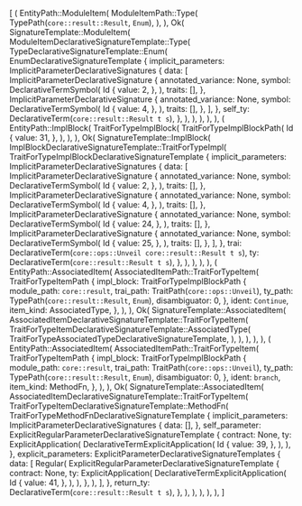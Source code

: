 [
    (
        EntityPath::ModuleItem(
            ModuleItemPath::Type(
                TypePath(`core::result::Result`, `Enum`),
            ),
        ),
        Ok(
            SignatureTemplate::ModuleItem(
                ModuleItemDeclarativeSignatureTemplate::Type(
                    TypeDeclarativeSignatureTemplate::Enum(
                        EnumDeclarativeSignatureTemplate {
                            implicit_parameters: ImplicitParameterDeclarativeSignatures {
                                data: [
                                    ImplicitParameterDeclarativeSignature {
                                        annotated_variance: None,
                                        symbol: DeclarativeTermSymbol(
                                            Id {
                                                value: 2,
                                            },
                                        ),
                                        traits: [],
                                    },
                                    ImplicitParameterDeclarativeSignature {
                                        annotated_variance: None,
                                        symbol: DeclarativeTermSymbol(
                                            Id {
                                                value: 4,
                                            },
                                        ),
                                        traits: [],
                                    },
                                ],
                            },
                            self_ty: DeclarativeTerm(`core::result::Result t s`),
                        },
                    ),
                ),
            ),
        ),
    ),
    (
        EntityPath::ImplBlock(
            TraitForTypeImplBlock(
                TraitForTypeImplBlockPath(
                    Id {
                        value: 31,
                    },
                ),
            ),
        ),
        Ok(
            SignatureTemplate::ImplBlock(
                ImplBlockDeclarativeSignatureTemplate::TraitForTypeImpl(
                    TraitForTypeImplBlockDeclarativeSignatureTemplate {
                        implicit_parameters: ImplicitParameterDeclarativeSignatures {
                            data: [
                                ImplicitParameterDeclarativeSignature {
                                    annotated_variance: None,
                                    symbol: DeclarativeTermSymbol(
                                        Id {
                                            value: 2,
                                        },
                                    ),
                                    traits: [],
                                },
                                ImplicitParameterDeclarativeSignature {
                                    annotated_variance: None,
                                    symbol: DeclarativeTermSymbol(
                                        Id {
                                            value: 4,
                                        },
                                    ),
                                    traits: [],
                                },
                                ImplicitParameterDeclarativeSignature {
                                    annotated_variance: None,
                                    symbol: DeclarativeTermSymbol(
                                        Id {
                                            value: 24,
                                        },
                                    ),
                                    traits: [],
                                },
                                ImplicitParameterDeclarativeSignature {
                                    annotated_variance: None,
                                    symbol: DeclarativeTermSymbol(
                                        Id {
                                            value: 25,
                                        },
                                    ),
                                    traits: [],
                                },
                            ],
                        },
                        trai: DeclarativeTerm(`core::ops::Unveil core::result::Result t s`),
                        ty: DeclarativeTerm(`core::result::Result t s`),
                    },
                ),
            ),
        ),
    ),
    (
        EntityPath::AssociatedItem(
            AssociatedItemPath::TraitForTypeItem(
                TraitForTypeItemPath {
                    impl_block: TraitForTypeImplBlockPath {
                        module_path: `core::result`,
                        trai_path: TraitPath(`core::ops::Unveil`),
                        ty_path: TypePath(`core::result::Result`, `Enum`),
                        disambiguator: 0,
                    },
                    ident: `Continue`,
                    item_kind: AssociatedType,
                },
            ),
        ),
        Ok(
            SignatureTemplate::AssociatedItem(
                AssociatedItemDeclarativeSignatureTemplate::TraitForTypeItem(
                    TraitForTypeItemDeclarativeSignatureTemplate::AssociatedType(
                        TraitForTypeAssociatedTypeDeclarativeSignatureTemplate,
                    ),
                ),
            ),
        ),
    ),
    (
        EntityPath::AssociatedItem(
            AssociatedItemPath::TraitForTypeItem(
                TraitForTypeItemPath {
                    impl_block: TraitForTypeImplBlockPath {
                        module_path: `core::result`,
                        trai_path: TraitPath(`core::ops::Unveil`),
                        ty_path: TypePath(`core::result::Result`, `Enum`),
                        disambiguator: 0,
                    },
                    ident: `branch`,
                    item_kind: MethodFn,
                },
            ),
        ),
        Ok(
            SignatureTemplate::AssociatedItem(
                AssociatedItemDeclarativeSignatureTemplate::TraitForTypeItem(
                    TraitForTypeItemDeclarativeSignatureTemplate::MethodFn(
                        TraitForTypeMethodFnDeclarativeSignatureTemplate {
                            implicit_parameters: ImplicitParameterDeclarativeSignatures {
                                data: [],
                            },
                            self_parameter: ExplicitRegularParameterDeclarativeSignatureTemplate {
                                contract: None,
                                ty: ExplicitApplication(
                                    DeclarativeTermExplicitApplication(
                                        Id {
                                            value: 39,
                                        },
                                    ),
                                ),
                            },
                            explicit_parameters: ExplicitParameterDeclarativeSignatureTemplates {
                                data: [
                                    Regular(
                                        ExplicitRegularParameterDeclarativeSignatureTemplate {
                                            contract: None,
                                            ty: ExplicitApplication(
                                                DeclarativeTermExplicitApplication(
                                                    Id {
                                                        value: 41,
                                                    },
                                                ),
                                            ),
                                        },
                                    ),
                                ],
                            },
                            return_ty: DeclarativeTerm(`core::result::Result t s`),
                        },
                    ),
                ),
            ),
        ),
    ),
]